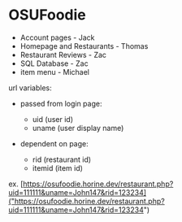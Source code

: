 # OSUFoodie

- Account pages - Jack
- Homepage and Restaurants - Thomas
- Restaurant Reviews - Zac
- SQL Database - Zac
- item menu - Michael


url variables:

- passed from login page:
   - uid (user id)
   - uname (user display name)

- dependent on page:
   - rid (restaurant id)
   - itemid (item id)

ex. [https://osufoodie.horine.dev/restaurant.php?uid=111111&uname=John147&rid=123234]("https://osufoodie.horine.dev/restaurant.php?uid=111111&uname=John147&rid=123234")
